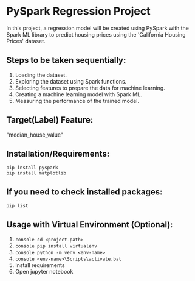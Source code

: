 # PySpark Regression Project
In this project, a regression model will be created using PySpark with the Spark ML library to predict housing prices using the 'California Housing Prices' dataset.

## Steps to be taken sequentially:
1. Loading the dataset.
2. Exploring the dataset using Spark functions.
3. Selecting features to prepare the data for machine learning.
4. Creating a machine learning model with Spark ML.
5. Measuring the performance of the trained model.

## Target(Label) Feature:
"median_house_value"

## Installation/Requirements:
```console
pip install pyspark
pip install matplotlib
```

## If you need to check installed packages:
```console
pip list
```

## Usage with Virtual Environment (Optional):
1. ```console cd <project-path> ```
2. ```console pip install virtualenv ```
3. ```console python -m venv <env-name> ```
4. ```console <env-name>\Scripts\activate.bat ```
5. Install requirements
6. Open jupyter notebook
